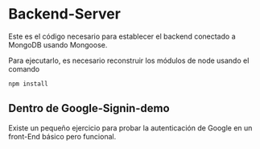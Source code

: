# Backend-Server

Este es el código necesario para establecer el backend 
conectado a MongoDB usando Mongoose.

Para ejecutarlo, es necesario reconstruir los módulos
de node usando el comando

````
npm install

`````

## Dentro de Google-Signin-demo
Existe un pequeño ejercicio para probar 
la autenticación de Google en un front-End básico pero 
funcional.